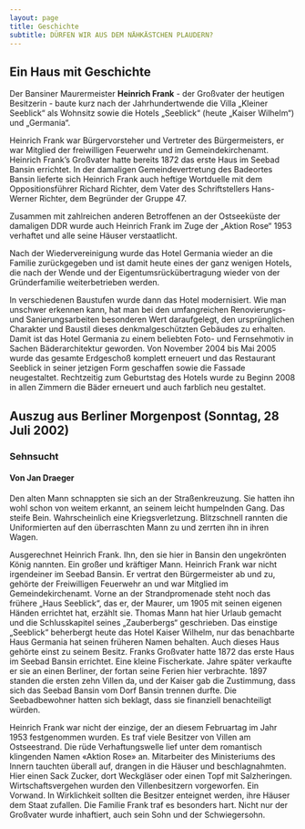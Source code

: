 ```yaml
---
layout: page
title: Geschichte
subtitle: DÜRFEN WIR AUS DEM NÄHKÄSTCHEN PLAUDERN?
---
```


## Ein Haus mit Geschichte
Der Bansiner Maurermeister **Heinrich Frank** - der Großvater der heutigen Besitzerin - baute kurz nach der Jahrhundertwende die Villa „Kleiner Seeblick“ als Wohnsitz sowie die Hotels „Seeblick“ (heute „Kaiser Wilhelm“) und „Germania“.

Heinrich Frank war Bürgervorsteher und Vertreter des Bürgermeisters, er war Mitglied der freiwilligen Feuerwehr und im Gemeindekirchenamt. Heinrich Frank’s Großvater hatte bereits 1872 das erste Haus im Seebad Bansin errichtet. In der damaligen Gemeindevertretung des Badeortes Bansin lieferte sich Heinrich Frank auch heftige Wortduelle mit dem Oppositionsführer Richard Richter, dem Vater des Schriftstellers Hans-Werner Richter, dem Begründer der Gruppe 47.

Zusammen mit zahlreichen anderen Betroffenen an der Ostseeküste der damaligen DDR wurde auch Heinrich Frank im Zuge der „Aktion Rose“ 1953 verhaftet und alle seine Häuser verstaatlicht.

Nach der Wiedervereinigung wurde das Hotel Germania wieder an die Familie zurückgegeben und ist damit heute eines der ganz wenigen Hotels, die nach der Wende und der Eigentumsrückübertragung wieder von der Gründerfamilie weiterbetrieben werden. 

In verschiedenen Baustufen wurde dann das Hotel modernisiert. Wie man unschwer erkennen kann, hat man bei den umfangreichen Renovierungs- und Sanierungsarbeiten besonderen Wert daraufgelegt, den ursprünglichen Charakter und Baustil dieses denkmalgeschützten Gebäudes zu erhalten.
Damit ist das Hotel Germania zu einem beliebten Foto- und Fernsehmotiv in Sachen Bäderarchitektur geworden.
Von November 2004 bis Mai 2005 wurde das gesamte Erdgeschoß komplett erneuert und das Restaurant Seeblick in seiner jetzigen Form geschaffen sowie die Fassade neugestaltet. Rechtzeitig zum Geburtstag des Hotels wurde zu Beginn 2008 in allen Zimmern die Bäder erneuert und auch farblich neu gestaltet.


## Auszug aus Berliner Morgenpost (Sonntag, 28 Juli 2002)

### Sehnsucht
#### Von Jan Draeger

Den alten Mann schnappten sie sich an der Straßenkreuzung. Sie hatten ihn wohl schon von weitem erkannt, an seinem leicht humpelnden Gang. Das steife Bein. Wahrscheinlich eine Kriegsverletzung. Blitzschnell rannten die Uniformierten auf den überraschten Mann zu und zerrten ihn in ihren Wagen.

Ausgerechnet Heinrich Frank. Ihn, den sie hier in Bansin den ungekrönten König nannten. Ein großer und kräftiger Mann. Heinrich Frank war nicht irgendeiner im Seebad Bansin. Er vertrat den Bürgermeister ab und zu, gehörte der Freiwilligen Feuerwehr an und war Mitglied im Gemeindekirchenamt. Vorne an der Strandpromenade steht noch das frühere „Haus Seeblick“, das er, der Maurer, um 1905 mit seinen eigenen Händen errichtet hat, erzählt sie. Thomas Mann hat hier Urlaub gemacht und die Schlusskapitel seines „Zauberbergs“ geschrieben. Das einstige „Seeblick“ beherbergt heute das Hotel Kaiser Wilhelm, nur das benachbarte Haus Germania hat seinen früheren Namen behalten. Auch dieses Haus gehörte einst zu seinem Besitz. Franks Großvater hatte 1872 das erste Haus im Seebad Bansin errichtet. Eine kleine Fischerkate. Jahre später verkaufte er sie an einen Berliner, der fortan seine Ferien hier verbrachte. 1897 standen die ersten zehn Villen da, und der Kaiser gab die Zustimmung, dass sich das Seebad Bansin vom Dorf Bansin trennen durfte. Die Seebadbewohner hatten sich beklagt, dass sie finanziell benachteiligt würden.

Heinrich Frank war nicht der einzige, der an diesem Februartag im Jahr 1953 festgenommen wurden. Es traf viele Besitzer von Villen am Ostseestrand. Die rüde Verhaftungswelle lief unter dem romantisch klingenden Namen «Aktion Rose» an. Mitarbeiter des Ministeriums des Innern tauchten überall auf, drangen in die Häuser und beschlagnahmten. Hier einen Sack Zucker, dort Weckgläser oder einen Topf mit Salzheringen. Wirtschaftsvergehen wurden den Villenbesitzern vorgeworfen. Ein Vorwand. In Wirklichkeit sollten die Besitzer enteignet werden, ihre Häuser dem Staat zufallen. Die Familie Frank traf es besonders hart. Nicht nur der Großvater wurde inhaftiert, auch sein Sohn und der Schwiegersohn.

